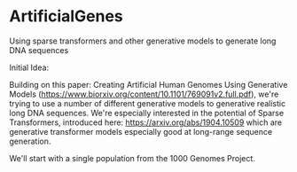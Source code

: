 # ArtificialGenes
Using sparse transformers and other generative models to generate long DNA sequences

Initial Idea:

  Building on this paper: Creating Artificial Human Genomes Using Generative Models (https://www.biorxiv.org/content/10.1101/769091v2.full.pdf), we're 
  trying to use a number of different generative models to generative realistic long DNA sequences. We're especially interested in the potential
  of Sparse Transformers, introduced here: https://arxiv.org/abs/1904.10509 which are generative transformer models especially good at long-range 
  sequence generation. 
  
  We'll start with a single population from the 1000 Genomes Project.
